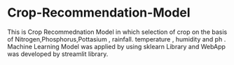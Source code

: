 # Crop-Recommendation-Model
This is Crop Recommednation Model in which selection of crop on the basis of Nitrogen,Phosphorus,Pottasium , rainfall. temperature , humidity and ph .
Machine Learning Model was applied by using sklearn Library and WebApp was developed by streamlit library. 
